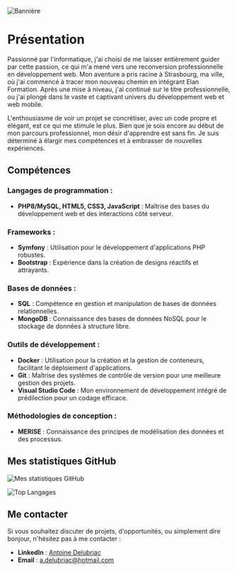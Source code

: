 ![Bannière](https://github.com/AntoineDrc/AntoineDrc/blob/main/Banniere1280%C3%97640%20pixels.png?raw=true)

# Présentation

Passionné par l'informatique, j'ai choisi de me laisser entièrement guider par cette passion, ce qui m'a mené vers une reconversion professionnelle en développement web. Mon aventure a pris racine à Strasbourg, ma ville, où j'ai commencé à tracer mon nouveau chemin en intégrant Elan Formation. Après une mise à niveau, j'ai continué sur le titre professionnelle, ou j'ai plongé dans le vaste et captivant univers du développement web et web mobile.

L'enthousiasme de voir un projet se concrétiser, avec un code propre et élégant, est ce qui me stimule le plus. Bien que je sois encore au début de mon parcours professionnel, mon désir d'apprendre est sans fin. Je suis déterminé à élargir mes compétences et à embrasser de nouvelles expériences.

## Compétences

### Langages de programmation :
- **PHP8/MySQL, HTML5, CSS3, JavaScript** : Maîtrise des bases du développement web et des interactions côté serveur.

### Frameworks :
- **Symfony** : Utilisation pour le développement d'applications PHP robustes.
- **Bootstrap** : Expérience dans la création de designs réactifs et attrayants.

### Bases de données :
- **SQL** : Compétence en gestion et manipulation de bases de données relationnelles.
- **MongoDB** : Connaissance des bases de données NoSQL pour le stockage de données à structure libre.

### Outils de développement :
- **Docker** : Utilisation pour la création et la gestion de conteneurs, facilitant le déploiement d'applications.
- **Git** : Maîtrise des systèmes de contrôle de version pour une meilleure gestion des projets.
- **Visual Studio Code** : Mon environnement de développement intégré de prédilection pour un codage efficace.

### Méthodologies de conception :
- **MERISE** : Connaissance des principes de modélisation des données et des processus.

## Mes statistiques GitHub

![Mes statistiques GitHub](https://github-readme-stats.vercel.app/api?username=AntoineDrc&show_icons=true&theme=radical)

![Top Langages](https://github-readme-stats.vercel.app/api/top-langs/?username=AntoineDrc&layout=compact&theme=radical)

## Me contacter

Si vous souhaitez discuter de projets, d'opportunités, ou simplement dire bonjour, n'hésitez pas à me contacter :

- **LinkedIn** : [Antoine Delubriac](https://www.linkedin.com/in/antoinedelubriac/)
- **Email** : [a.delubriac@hotmail.com](mailto:a.delubriac@hotmail.com)